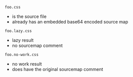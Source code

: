 `foo.css`
- is the source file
- already has an embedded base64 encoded source map

`foo.lazy.css`
- lazy result
- no sourcemap comment

`foo.no-work.css`
- no work result
- does have the original sourcemap comment
